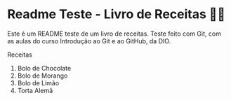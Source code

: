 # Readme Teste - Livro de Receitas :man_cook:

Este é um README teste de um livro de receitas. Teste feito com Git, com as aulas do curso Introdução ao Git e ao GitHub, da DIO.

Receitas

1. Bolo de Chocolate
2. Bolo de Morango
3. Bolo de Limão
4. Torta Alemã

